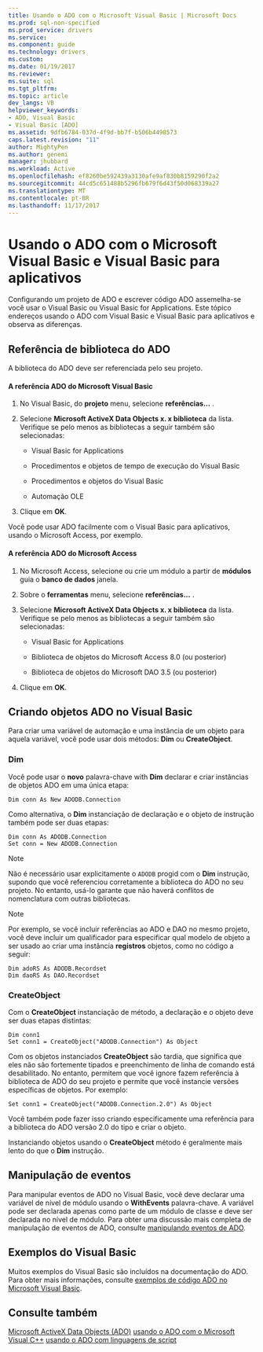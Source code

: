 ```yaml
---
title: Usando o ADO com o Microsoft Visual Basic | Microsoft Docs
ms.prod: sql-non-specified
ms.prod_service: drivers
ms.service: 
ms.component: guide
ms.technology: drivers
ms.custom: 
ms.date: 01/19/2017
ms.reviewer: 
ms.suite: sql
ms.tgt_pltfrm: 
ms.topic: article
dev_langs: VB
helpviewer_keywords:
- ADO, Visual Basic
- Visual Basic [ADO]
ms.assetid: 9dfb6784-037d-4f9d-bb7f-b506b4498573
caps.latest.revision: "11"
author: MightyPen
ms.author: genemi
manager: jhubbard
ms.workload: Active
ms.openlocfilehash: ef8260be592439a3130afe9af830b8159290f2a2
ms.sourcegitcommit: 44cd5c651488b5296fb679f6d43f50d068339a27
ms.translationtype: MT
ms.contentlocale: pt-BR
ms.lasthandoff: 11/17/2017
---
```

# <a name="using-ado-with-microsoft-visual-basic-and-visual-basic-for-applications"></a>Usando o ADO com o Microsoft Visual Basic e Visual Basic para aplicativos
Configurando um projeto de ADO e escrever código ADO assemelha-se você usar o Visual Basic ou Visual Basic for Applications. Este tópico endereços usando o ADO com Visual Basic e Visual Basic para aplicativos e observa as diferenças.

## <a name="referencing-the-ado-library"></a>Referência de biblioteca do ADO
 A biblioteca do ADO deve ser referenciada pelo seu projeto.

#### <a name="to-reference-ado-from-microsoft-visual-basic"></a>A referência ADO do Microsoft Visual Basic

1.  No Visual Basic, do **projeto** menu, selecione **referências...** .

2.  Selecione **Microsoft ActiveX Data Objects x. x biblioteca** da lista. Verifique se pelo menos as bibliotecas a seguir também são selecionadas:

    -   Visual Basic for Applications

    -   Procedimentos e objetos de tempo de execução do Visual Basic

    -   Procedimentos e objetos do Visual Basic

    -   Automação OLE

3.  Clique em **OK**.

 Você pode usar ADO facilmente com o Visual Basic para aplicativos, usando o Microsoft Access, por exemplo.

#### <a name="to-reference-ado-from-microsoft-access"></a>A referência ADO do Microsoft Access

1.  No Microsoft Access, selecione ou crie um módulo a partir de **módulos** guia o **banco de dados** janela.

2.  Sobre o **ferramentas** menu, selecione **referências...** .

3.  Selecione **Microsoft ActiveX Data Objects x. x biblioteca** da lista. Verifique se pelo menos as bibliotecas a seguir também são selecionadas:

    -   Visual Basic for Applications

    -   Biblioteca de objetos do Microsoft Access 8.0 (ou posterior)

    -   Biblioteca de objetos do Microsoft DAO 3.5 (ou posterior)

4.  Clique em **OK**.

## <a name="creating-ado-objects-in-visual-basic"></a>Criando objetos ADO no Visual Basic
 Para criar uma variável de automação e uma instância de um objeto para aquela variável, você pode usar dois métodos: **Dim** ou **CreateObject**.

### <a name="dim"></a>Dim
 Você pode usar o **novo** palavra-chave with **Dim** declarar e criar instâncias de objetos ADO em uma única etapa:

```
Dim conn As New ADODB.Connection
```

 Como alternativa, o **Dim** instanciação de declaração e o objeto de instrução também pode ser duas etapas:

```
Dim conn As ADODB.Connection
Set conn = New ADODB.Connection
```

> [!NOTE]
>  Não é necessário usar explicitamente o `ADODB` progid com o **Dim** instrução, supondo que você referenciou corretamente a biblioteca do ADO no seu projeto. No entanto, usá-lo garante que não haverá conflitos de nomenclatura com outras bibliotecas.

> [!NOTE]
>  Por exemplo, se você incluir referências ao ADO e DAO no mesmo projeto, você deve incluir um qualificador para especificar qual modelo de objeto a ser usado ao criar uma instância **registros** objetos, como no código a seguir:

```
Dim adoRS As ADODB.Recordset
Dim daoRS As DAO.Recordset
```

### <a name="createobject"></a>CreateObject
 Com o **CreateObject** instanciação de método, a declaração e o objeto deve ser duas etapas distintas:

```
Dim conn1
Set conn1 = CreateObject("ADODB.Connection") As Object
```

 Com os objetos instanciados **CreateObject** são tardia, que significa que eles não são fortemente tipados e preenchimento de linha de comando está desabilitado. No entanto, permitem que você ignore fazem referência à biblioteca de ADO do seu projeto e permite que você instancie versões específicas de objetos. Por exemplo:

```
Set conn1 = CreateObject("ADODB.Connection.2.0") As Object
```

 Você também pode fazer isso criando especificamente uma referência para a biblioteca do ADO versão 2.0 do tipo e criar o objeto.

 Instanciando objetos usando o **CreateObject** método é geralmente mais lento do que o **Dim** instrução.

## <a name="handling-events"></a>Manipulação de eventos
 Para manipular eventos de ADO no Visual Basic, você deve declarar uma variável de nível de módulo usando o **WithEvents** palavra-chave. A variável pode ser declarada apenas como parte de um módulo de classe e deve ser declarada no nível de módulo. Para obter uma discussão mais completa de manipulação de eventos de ADO, consulte [manipulando eventos de ADO](../../../ado/guide/data/handling-ado-events.md).

## <a name="visual-basic-examples"></a>Exemplos do Visual Basic
 Muitos exemplos do Visual Basic são incluídos na documentação do ADO. Para obter mais informações, consulte [exemplos de código ADO no Microsoft Visual Basic](../../../ado/reference/ado-api/ado-code-examples-in-visual-basic.md).

## <a name="see-also"></a>Consulte também
 [Microsoft ActiveX Data Objects (ADO)](../../../ado/microsoft-activex-data-objects-ado.md) [usando o ADO com o Microsoft Visual C++](../../../ado/guide/appendixes/using-ado-with-microsoft-visual-c.md) [usando o ADO com linguagens de script](../../../ado/guide/appendixes/using-ado-with-scripting-languages.md)
